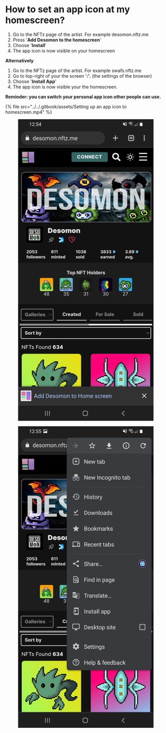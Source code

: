 # How to set an app icon at my homescreen?

1. Go to the NFTz page of the artist. For example desomon.nftz.me
2. Press '**Add Desomon to the homescreen**'
3. Choose '**Install**'&#x20;
4. The app icon is now visible on your homescreen

**Alternatively**

1. Go to the NFTz page of the artist. For example swafs.nftz.me
2. Go to top-right of your the screen '**:'.** (the settings of the browser)
3. &#x20;Choose '**Install App**'
4. The app icon is now visible your the homescreen.

**Reminder: you can switch your personal app icon other people can use.**&#x20;



{% file src="../../.gitbook/assets/Setting up an app icon to homescreen.mp4" %}

<figure><img src="../../.gitbook/assets/App icon.jpg" alt=""><figcaption></figcaption></figure>

<figure><img src="../../.gitbook/assets/App Icon 2.jpg" alt=""><figcaption></figcaption></figure>
